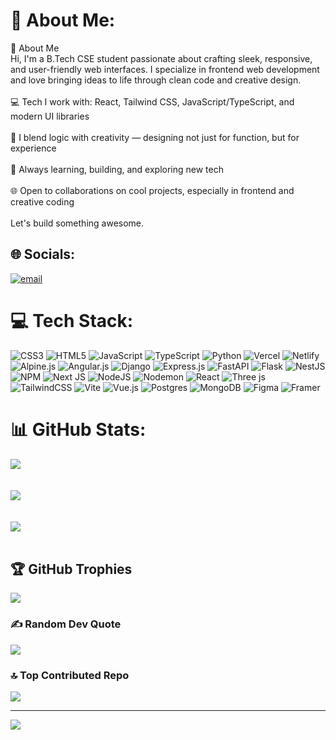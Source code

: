 # 💫 About Me:
👋 About Me<br>Hi, I'm a B.Tech CSE student passionate about crafting sleek, responsive, and user-friendly web interfaces. I specialize in frontend web development and love bringing ideas to life through clean code and creative design.<br><br>💻 Tech I work with: React, Tailwind CSS, JavaScript/TypeScript, and modern UI libraries<br><br>🎨 I blend logic with creativity — designing not just for function, but for experience<br><br>🚀 Always learning, building, and exploring new tech<br><br>🌐 Open to collaborations on cool projects, especially in frontend and creative coding<br><br>Let's build something awesome.


## 🌐 Socials:
[![email](https://img.shields.io/badge/Email-D14836?logo=gmail&logoColor=white)](mailto:Pratyushpushkar151@gmail.com) 

# 💻 Tech Stack:
![CSS3](https://img.shields.io/badge/css3-%231572B6.svg?style=plastic&logo=css3&logoColor=white) ![HTML5](https://img.shields.io/badge/html5-%23E34F26.svg?style=plastic&logo=html5&logoColor=white) ![JavaScript](https://img.shields.io/badge/javascript-%23323330.svg?style=plastic&logo=javascript&logoColor=%23F7DF1E) ![TypeScript](https://img.shields.io/badge/typescript-%23007ACC.svg?style=plastic&logo=typescript&logoColor=white) ![Python](https://img.shields.io/badge/python-3670A0?style=plastic&logo=python&logoColor=ffdd54) ![Vercel](https://img.shields.io/badge/vercel-%23000000.svg?style=plastic&logo=vercel&logoColor=white) ![Netlify](https://img.shields.io/badge/netlify-%23000000.svg?style=plastic&logo=netlify&logoColor=#00C7B7) ![Alpine.js](https://img.shields.io/badge/alpinejs-white.svg?style=plastic&logo=alpinedotjs&logoColor=%238BC0D0) ![Angular.js](https://img.shields.io/badge/angular.js-%23E23237.svg?style=plastic&logo=angularjs&logoColor=white) ![Django](https://img.shields.io/badge/django-%23092E20.svg?style=plastic&logo=django&logoColor=white) ![Express.js](https://img.shields.io/badge/express.js-%23404d59.svg?style=plastic&logo=express&logoColor=%2361DAFB) ![FastAPI](https://img.shields.io/badge/FastAPI-005571?style=plastic&logo=fastapi) ![Flask](https://img.shields.io/badge/flask-%23000.svg?style=plastic&logo=flask&logoColor=white) ![NestJS](https://img.shields.io/badge/nestjs-%23E0234E.svg?style=plastic&logo=nestjs&logoColor=white) ![NPM](https://img.shields.io/badge/NPM-%23CB3837.svg?style=plastic&logo=npm&logoColor=white) ![Next JS](https://img.shields.io/badge/Next-black?style=plastic&logo=next.js&logoColor=white) ![NodeJS](https://img.shields.io/badge/node.js-6DA55F?style=plastic&logo=node.js&logoColor=white) ![Nodemon](https://img.shields.io/badge/NODEMON-%23323330.svg?style=plastic&logo=nodemon&logoColor=%BBDEAD) ![React](https://img.shields.io/badge/react-%2320232a.svg?style=plastic&logo=react&logoColor=%2361DAFB) ![Three js](https://img.shields.io/badge/threejs-black?style=plastic&logo=three.js&logoColor=white) ![TailwindCSS](https://img.shields.io/badge/tailwindcss-%2338B2AC.svg?style=plastic&logo=tailwind-css&logoColor=white) ![Vite](https://img.shields.io/badge/vite-%23646CFF.svg?style=plastic&logo=vite&logoColor=white) ![Vue.js](https://img.shields.io/badge/vue.js-%2335495e.svg?style=plastic&logo=vuedotjs&logoColor=%234FC08D) ![Postgres](https://img.shields.io/badge/postgres-%23316192.svg?style=plastic&logo=postgresql&logoColor=white) ![MongoDB](https://img.shields.io/badge/MongoDB-%234ea94b.svg?style=plastic&logo=mongodb&logoColor=white) ![Figma](https://img.shields.io/badge/figma-%23F24E1E.svg?style=plastic&logo=figma&logoColor=white) ![Framer](https://img.shields.io/badge/Framer-black?style=plastic&logo=framer&logoColor=blue)
# 📊 GitHub Stats:
![](https://github-readme-stats.vercel.app/api?username=pewpew475&theme=neon&hide_border=false&include_all_commits=true&count_private=true)<br/>
<br>
<br>
![](https://nirzak-streak-stats.vercel.app/?user=pewpew475&theme=neon&hide_border=false)<br/>
<br>
<br>
![](https://github-readme-stats.vercel.app/api/top-langs/?username=pewpew475&theme=neon&hide_border=false&include_all_commits=true&count_private=true&layout=compact)
<br>
<br> 
## 🏆 GitHub Trophies
![](https://github-profile-trophy.vercel.app/?username=pewpew475&theme=dracula&no-frame=false&no-bg=false&margin-w=4)

### ✍️ Random Dev Quote
![](https://quotes-github-readme.vercel.app/api?type=horizontal&theme=light)

### 🔝 Top Contributed Repo
![](https://github-contributor-stats.vercel.app/api?username=pewpew475&limit=5&theme=dark&combine_all_yearly_contributions=true)

---
[![](https://visitcount.itsvg.in/api?id=pewpew475&icon=8&color=1)](https://visitcount.itsvg.in)

<!-- Proudly created with GPRM ( https://gprm.itsvg.in ) -->
